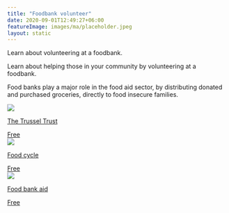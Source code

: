 ```yaml
---
title: "Foodbank volunteer"
date: 2020-09-01T12:49:27+06:00
featureImage: images/ma/placeholder.jpeg
layout: static
---
```


Learn about volunteering at a foodbank.

Learn about helping those in your community by volunteering at a foodbank.

Food banks play a major role in the food aid sector, by distributing donated and purchased groceries, directly to food insecure families.

<a class="ma-link" href="https://volunteer.trusselltrust.org/opportunities#display=grid&s=date_advertised&o=desc"><div class="ma-card"><div class="ma-icon"><img src ="/images/icon-check.png"/></div><div class="ma-name"><p>The Trussel Trust</p></div><div class="ma-paid-text"><span>Free</span></div></div></a><a class="ma-link" href="https://foodcycle.org.uk/food-banks/"><div class="ma-card"><div class="ma-icon"><img src ="/images/icon-check.png"/></div><div class="ma-name"><p>Food cycle</p></div><div class="ma-paid-text"><span>Free</span></div></div></a><a class="ma-link" href="https://foodbankaid.org.uk/volunteer/"><div class="ma-card"><div class="ma-icon"><img src ="/images/icon-check.png"/></div><div class="ma-name"><p>Food bank aid</p></div><div class="ma-paid-text"><span>Free</span></div></div></a>  

<br/><br/>






